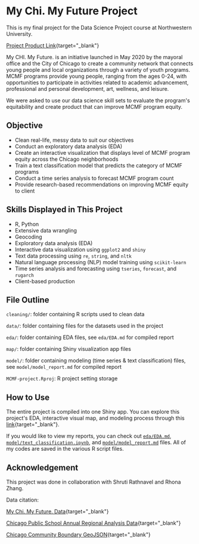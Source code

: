 # My Chi. My Future Project
This is my final project for the Data Science Project course at Northwestern University. </p>
[Project Product Link](https://2r7ec0-emma-yu.shinyapps.io/mcmf_map/){target="_blank"} </p>
My CHI. My Future. is an initiative launched in May 2020 by the mayoral office and the City of Chicago to create a community network that connects young people and local organizations through a variety of youth programs. MCMF programs provide young people, ranging from the ages 0-24, with opportunities to participate in activities related to academic advancement, professional and personal development, art, wellness, and leisure. </p>
We were asked to use our data science skill sets to evaluate the program's equitability and create product that can improve MCMF program equity.

## Objective
* Clean real-life, messy data to suit our objectives
* Conduct an exploratory data analysis (EDA) 
* Create an interactive visualization that displays level of MCMF program equity across the Chicago neighborhoods
* Train a text classification model that predicts the category of MCMF programs
* Conduct a time series analysis to forecast MCMF program count
* Provide research-based recommendations on improving MCMF equity to client

## Skills Displayed in This Project
* R, Python
* Extensive data wrangling
* Geocoding
* Exploratory data analysis (EDA)
* Interactive data visualization using `ggplot2` and `shiny`
* Text data processing using `re`, `string`, and `nltk`
* Natural language processing (NLP) model training using `scikit-learn`
* Time series analysis and forecasting using `tseries`, `forecast`, and `rugarch`
* Client-based production

## File Outline
`cleaning/`: folder containing R scripts used to clean data </p>
`data/`: folder containing files for the datasets used in the project </p>
`eda/`: folder containing EDA files, see `eda/EDA.md` for compiled report </p>
`map/`: folder containing Shiny visualization app files </p>
`model/`: folder containing modeling (time series & text classification) files, see `model/model_report.md` for compiled report </p>
`MCMF-project.Rproj`: R project setting storage </p>

## How to Use
The entire project is compiled into one Shiny app. You can explore this project's EDA, interactive visual map, and modeling process through this [link](2r7ec0-emma-yu.shinyapps.io/mcmf_map/){target="_blank"}. </p>

If you would like to view my reports, you can check out [`eda/EDA.md`](https://github.com/emmayu18/MCMF-project/blob/main/eda/EDA.md), [`model/text_classification.ipynb`](https://github.com/emmayu18/MCMF-project/blob/main/model/text_classification.ipynb), and [`model/model_report.md`](https://github.com/emmayu18/MCMF-project/blob/main/model/model_report.md) files. All of my codes are saved in the various R script files.

## Acknowledgement
This project was done in collaboration with Shruti Rathnavel and Rhona Zhang. </p>
Data citation: </p>
[My Chi. My Future. Data](https://data.cityofchicago.org/Events/My-CHI-My-Future-Programs/w22p-bfyb/data){target="_blank"} </p>
[Chicago Public School Annual Regional Analysis Data](https://www.cps.edu/sites/ara){target="_blank"}</p>
[Chicago Community Boundary GeoJSON](https://data.cityofchicago.org/Facilities-Geographic-Boundaries/Boundaries-Community-Areas-current-/cauq-8yn6){target="_blank"}</p>
